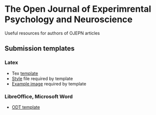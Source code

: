 # The Open Journal of Experimrental Psychology and Neuroscience

Useful resources for authors of OJEPN articles

## Submission templates

### Latex

- Tex [template](latex/template.tex)
- [Style](latex/hevea.sty) file required by template
- [Example image](latex/dut11.pdf) required by template

### LibreOffice, Microsoft Word

- [ODT template](libreoffice/template.odt)
